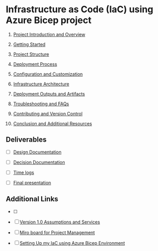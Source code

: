 # Infrastructure as Code (IaC) using Azure Bicep project

1. [Project Introduction and Overview](https://github.com/techgrounds/techgrounds-anj-dtmr/blob/main/000_cloud_project/proj_description_requirements.md)

2. [Getting Started]()

3. [Project Structure]()

4. [Deployment Process]()

5. [Configuration and Customization]()

6. [Infrastructure Architecture]()

7. [Deployment Outputs and Artifacts]()

8. [Troubleshooting and FAQs]()

9. [Contributing and Version Control]()

10. [Conclusion and Additional Resources]()

## Deliverables

- [ ] [Design Documentation](https://github.com/techgrounds/techgrounds-anj-dtmr/tree/main/000_cloud_project/ontwerp_documentatie)

- [ ] [Decision Documentation](https://github.com/techgrounds/techgrounds-anj-dtmr/blob/main/000_cloud_project/beslissing_doc.md)

- [ ] [Time logs](https://github.com/techgrounds/techgrounds-anj-dtmr/blob/main/000_cloud_project/weekly_time_logs.md)

- [ ] [Final presentation]()

## Additional Links

- [ ]

- [ ] [Version 1.0 Assumptions and Services](https://github.com/techgrounds/techgrounds-anj-dtmr/blob/main/000_cloud_project/v1.0_assumptions_services.md)

- [ ] [Miro board for Project Management](https://miro.com/app/board/uXjVMTGcfGo=/?share_link_id=227067548492)

- [ ] [Setting Up my IaC using Azure Bicep Environment](https://github.com/techgrounds/techgrounds-anj-dtmr/blob/main/000_cloud_project/bicep_setup.md)
